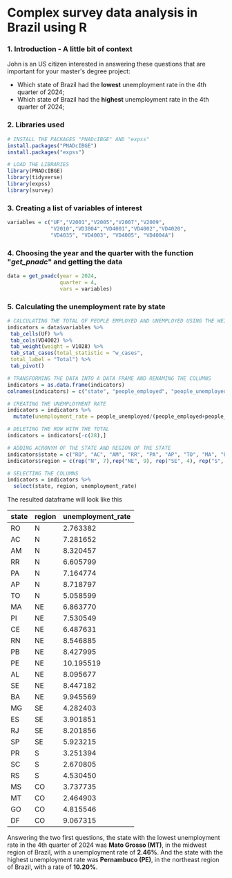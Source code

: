 # Complex survey data analysis in Brazil using R
### 1. Introduction - A little bit of context
John is an US citizen interested in answering these questions that are important for your master's degree project:
- Which state of Brazil had the **lowest** unemployment rate in the 4th quarter of 2024;
- Which state of Brazil had the **highest** unemployment rate in the 4th quarter of 2024;

### 2. Libraries used

```r
# INSTALL THE PACKAGES "PNADcIBGE" AND "expss"
install.packages("PNADcIBGE")
install.packages("expss")

# LOAD THE LIBRARIES
library(PNADcIBGE)
library(tidyverse)
library(expss)
library(survey)
```

### 3. Creating a list of variables of interest

```r
variables = c("UF","V2001","V2005","V2007","V2009",
              "V2010","VD3004","VD4001","VD4002","VD4020",
              "VD4035", "VD4003", "VD4005", "VD4004A")
```

### 4. Choosing the year and the quarter with the function "*get_pnadc*" and getting the data

```r
data = get_pnadc(year = 2024,
                 quarter = 4,
                 vars = variables)
```

### 5. Calculating the unemployment rate by state

```r
# CALCULATING THE TOTAL OF PEOPLE EMPLOYED AND UNEMPLOYED USING THE WEIGHTS CALCULATED BY "V1028" VARIABLE
indicators = data$variables %>%
 tab_cells(UF) %>%
 tab_cols(VD4002) %>%
 tab_weight(weight = V1028) %>%
 tab_stat_cases(total_statistic = "w_cases",
 total_label = "Total") %>%
 tab_pivot()

# TRANSFORMING THE DATA INTO A DATA FRAME AND RENAMING THE COLUMNS
indicators = as.data.frame(indicators)
colnames(indicators) = c("state", "people_employed", "people_unemployed")

# CREATING THE UNEMPLOYMENT RATE
indicators = indicators %>%
  mutate(unemployment_rate = people_unemployed/(people_employed+people_unemployed)*100)

# DELETING THE ROW WITH THE TOTAL
indicators = indicators[-c(28),]

# ADDING ACRONYM OF THE STATE AND REGION OF THE STATE
indicators$state = c("RO", "AC", "AM", "RR", "PA", "AP", "TO", "MA", "PI", "CE", "RN", "PB", "PE", "AL", "SE", "BA", "MG", "ES", "RJ", "SP", "PR", "SC", "RS", "MS", "MT", "GO", "DF")
indicators$region = c(rep("N", 7),rep("NE", 9), rep("SE", 4), rep("S", 3), rep("CO", 4))

# SELECTING THE COLUMNS
indicators = indicators %>%
  select(state, region, unemployment_rate)
```

The resulted dataframe will look like this

| state | region | unemployment_rate |
| --- | --- | ---|
| RO | N | 2.763382 |
| AC | N | 7.281652 |
| AM | N | 8.320457 |
| RR | N | 6.605799 |
| PA | N | 7.164774 |
| AP | N | 8.718797 |
| TO | N	| 5.058599 |
| MA | NE	| 6.863770 |
| PI | NE | 7.530549 |
| CE | NE	| 6.487631 |
| RN | NE	| 8.546885 |
| PB | NE	| 8.427995 |
| PE | NE	| 10.195519 |
| AL | NE	| 8.095677 |
| SE | NE	| 8.447182 |
| BA | NE	| 9.945569 |
| MG | SE	| 4.282403 |
| ES | SE	| 3.901851 |
| RJ | SE	| 8.201856 |
| SP | SE	| 5.923215 |
| PR | S | 3.251394 |
| SC | S | 2.670805 |
| RS | S | 4.530450 |
| MS | CO	| 3.737735 |
| MT | CO	| 2.464903 |
| GO | CO	| 4.815546 |
| DF | CO	| 9.067315 |

Answering the two first questions, the state with the lowest unemployment rate in the 4th quarter of 2024 was **Mato Grosso (MT)**, in the midwest region of Brazil, with a unemployment rate of **2.46%**. And the state with the highest unemployment rate was **Pernambuco (PE)**, in the northeast region of Brazil, with a rate of **10.20%**.
